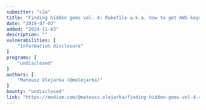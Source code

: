 ```yaml
---
submitter: "c2a"
title: "Finding hidden gems vol. 4: Rakefile a.k.a. how to get AWS keys again"
date: "2019-07-03"
added: "2024-11-03"
description: ""
vulnerabilities: [
    "Information disclosure"
]
programs: [
    "undisclosed"
]
authors: [
    "Mateusz Olejarka (@molejarka)"
]
bounty: "undisclosed"
link: "https://medium.com/@mateusz.olejarka/finding-hidden-gems-vol-4-rakefile-a-k-a-how-to-get-aws-keys-again-ed0d840e0ec"
---
```




